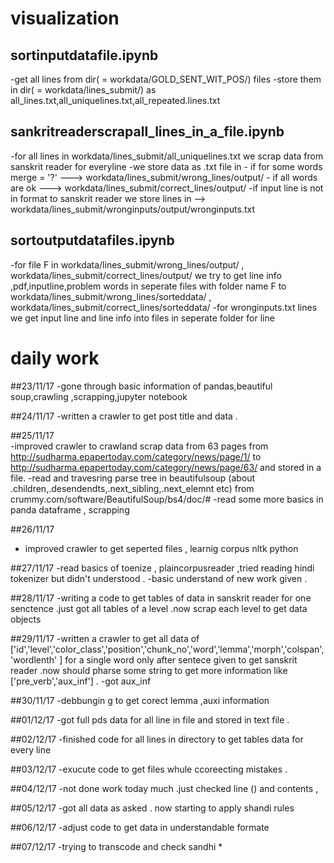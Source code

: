 # visualization

## sortinputdatafile.ipynb
-get all lines from dir( = workdata/GOLD_SENT_WIT_POS/) files
-store them in dir( = workdata/lines_submit/) as all_lines.txt,all_uniquelines.txt,all_repeated.lines.txt

## sankritreaderscrapall_lines_in_a_file.ipynb
-for all lines in  workdata/lines_submit/all_uniquelines.txt we scrap data from sanskrit reader for everyline 
-we store data as .txt file in
                                - if for some words merge = '?' ---> workdata/lines_submit/wrong_lines/output/ 
                                - if all words are ok ---> workdata/lines_submit/correct_lines/output/
-if input line is not in format to sanskrit reader  we store lines in --> workdata/lines_submit/wronginputs/output/wronginputs.txt


## sortoutputdatafiles.ipynb
-for file F in workdata/lines_submit/wrong_lines/output/ , workdata/lines_submit/correct_lines/output/ we try to get line info ,pdf,inputline,problem words in seperate files with folder name F to workdata/lines_submit/wrong_lines/sorteddata/ , workdata/lines_submit/correct_lines/sorteddata/
-for wronginputs.txt lines we get  input line and line info into files in seperate folder for line







# daily work
##23/11/17 
   -gone through basic information of pandas,beautiful soup,crawling ,scrapping,jupyter notebook
   
##24/11/17
   -written a crawler to get post title and data .
   
##25/11/17   
   -improved crawler to crawland scrap data from 63 pages from http://sudharma.epapertoday.com/category/news/page/1/ to                         http://sudharma.epapertoday.com/category/news/page/63/ and stored in a file.
   -read and travesring parse tree in beautifulsoup (about .children,.desendendts,.next_sibling,.next_elemnt etc) from                         crummy.com/software/BeautifulSoup/bs4/doc/#
   -read some more basics in panda dataframe , scrapping
   
##26/11/17
  - improved crawler to get seperted files , learnig corpus nltk python 

##27/11/17
   -read basics of toenize , plaincorpusreader ,tried reading hindi tokenizer but didn't understood .
   -basic understand of new work given .

##28/11/17
   -writing a code to get tables  of data in sanskrit reader for one senctence .just got all tables of a level .now scrap each level to       get data objects 
   
##29/11/17 
   -written a crawler to get all data   of    ['id','level','color_class','position','chunk_no','word','lemma','morph','colspan','wordlenth' ] for a single word only after sentece given to get sanskrit reader .now should pharse some string to  get  more information like ['pre_verb','aux_inf'] .
   -got aux_inf
   
 ##30/11/17
 -debbungin g to get corect lemma ,auxi information
 
 ##01/12/17
 -got full pds data for all line in file and stored in text file .
 
 ##02/12/17
 -finished code for all lines in directory to get tables data for every line

 ##03/12/17
 -exucute code to get files whule ccoreecting mistakes .
 
 ##04/12/17
 -not done work today much .just checked line () and contents ,
 
 ##05/12/17
 -got all data as asked . now starting to apply shandi rules 
 
 ##06/12/17
 -adjust code to get data in understandable formate
 
 ##07/12/17
 -trying to transcode and check sandhi *
 
 
 
   
   
